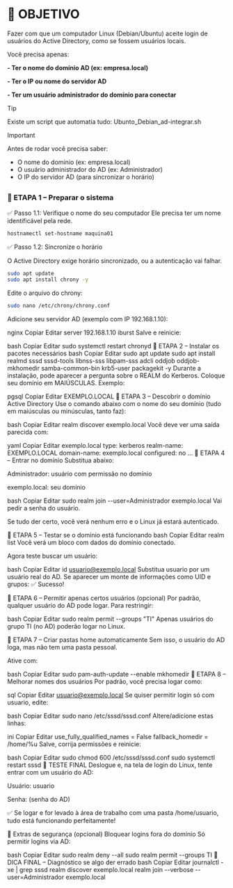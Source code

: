 # 🎯 OBJETIVO
Fazer com que um computador Linux (Debian/Ubuntu) aceite login de usuários do Active Directory, como se fossem usuários locais.

Você precisa apenas:

**- Ter o nome do domínio AD (ex: empresa.local)**

**- Ter o IP ou nome do servidor AD**

**- Ter um usuário administrador do domínio para conectar**
> [!TIP]
> Existe um script que automatia tudo: Ubunto_Debian_ad-integrar.sh

> [!IMPORTANT]
> Antes de rodar você precisa saber:
> - O nome do domínio (ex: empresa.local)
> - O usuário administrador do AD (ex: Administrador)
> - O IP do servidor AD (para sincronizar o horário)

##

### 🧩 ETAPA 1 – Preparar o sistema

✅ Passo 1.1: Verifique o nome do seu computador
Ele precisa ter um nome identificável pela rede.

```bash
hostnamectl set-hostname maquina01
```

✅ Passo 1.2: Sincronize o horário

O Active Directory exige horário sincronizado, ou a autenticação vai falhar.

```bash
sudo apt update
sudo apt install chrony -y
```
Edite o arquivo do chrony:

```bash
sudo nano /etc/chrony/chrony.conf
```

Adicione seu servidor AD (exemplo com IP 192.168.1.10):

nginx
Copiar
Editar
server 192.168.1.10 iburst
Salve e reinicie:

bash
Copiar
Editar
sudo systemctl restart chronyd
🧩 ETAPA 2 – Instalar os pacotes necessários
bash
Copiar
Editar
sudo apt update
sudo apt install realmd sssd sssd-tools libnss-sss libpam-sss adcli oddjob oddjob-mkhomedir samba-common-bin krb5-user packagekit -y
Durante a instalação, pode aparecer a pergunta sobre o REALM do Kerberos. Coloque seu domínio em MAIÚSCULAS.
Exemplo:

pgsql
Copiar
Editar
EXEMPLO.LOCAL
🧩 ETAPA 3 – Descobrir o domínio Active Directory
Use o comando abaixo com o nome do seu domínio (tudo em maiúsculas ou minúsculas, tanto faz):

bash
Copiar
Editar
realm discover exemplo.local
Você deve ver uma saída parecida com:

yaml
Copiar
Editar
exemplo.local
  type: kerberos
  realm-name: EXEMPLO.LOCAL
  domain-name: exemplo.local
  configured: no
  ...
🧩 ETAPA 4 – Entrar no domínio
Substitua abaixo:

Administrador: usuário com permissão no domínio

exemplo.local: seu domínio

bash
Copiar
Editar
sudo realm join --user=Administrador exemplo.local
Vai pedir a senha do usuário.

Se tudo der certo, você verá nenhum erro e o Linux já estará autenticado.

🧩 ETAPA 5 – Testar se o domínio está funcionando
bash
Copiar
Editar
realm list
Você verá um bloco com dados do domínio conectado.

Agora teste buscar um usuário:

bash
Copiar
Editar
id usuario@exemplo.local
Substitua usuario por um usuário real do AD.
Se aparecer um monte de informações como UID e grupos: ✅ Sucesso!

🧩 ETAPA 6 – Permitir apenas certos usuários (opcional)
Por padrão, qualquer usuário do AD pode logar. Para restringir:

bash
Copiar
Editar
sudo realm permit --groups "TI"
Apenas usuários do grupo TI (no AD) poderão logar no Linux.

🧩 ETAPA 7 – Criar pastas home automaticamente
Sem isso, o usuário do AD loga, mas não tem uma pasta pessoal.

Ative com:

bash
Copiar
Editar
sudo pam-auth-update --enable mkhomedir
🧩 ETAPA 8 – Melhorar nomes dos usuários
Por padrão, você precisa logar como:

sql
Copiar
Editar
usuario@exemplo.local
Se quiser permitir login só com usuario, edite:

bash
Copiar
Editar
sudo nano /etc/sssd/sssd.conf
Altere/adicione estas linhas:

ini
Copiar
Editar
use_fully_qualified_names = False
fallback_homedir = /home/%u
Salve, corrija permissões e reinicie:

bash
Copiar
Editar
sudo chmod 600 /etc/sssd/sssd.conf
sudo systemctl restart sssd
🧪 TESTE FINAL
Deslogue e, na tela de login do Linux, tente entrar com um usuário do AD:

Usuário: usuario

Senha: (senha do AD)

✅ Se logar e for levado à área de trabalho com uma pasta /home/usuario, tudo está funcionando perfeitamente!

🔐 Extras de segurança (opcional)
Bloquear logins fora do domínio
Só permitir logins via AD:

bash
Copiar
Editar
sudo realm deny --all
sudo realm permit --groups TI
🧰 DICA FINAL – Diagnóstico se algo der errado
bash
Copiar
Editar
journalctl -xe | grep sssd
realm discover exemplo.local
realm join --verbose --user=Administrador exemplo.local
